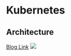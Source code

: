 # Kubernetes
## Architecture
[Blog Link](https://techdozo.dev/kubernetes-architecture/)
![](https://techdozo.dev/wp-content/uploads/2021/07/K8-Architecture.png)
